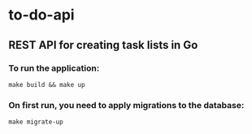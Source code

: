 # to-do-api

## REST API for creating task lists in Go

### To run the application:

```
make build && make up
```

### On first run, you need to apply migrations to the database:

```
make migrate-up
```